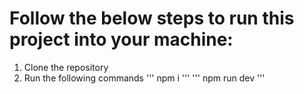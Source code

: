 # Follow the below steps to run this project into your machine:

1. Clone the repository
2. Run the following commands
   ''' npm i '''
   ''' npm run dev ''' 


